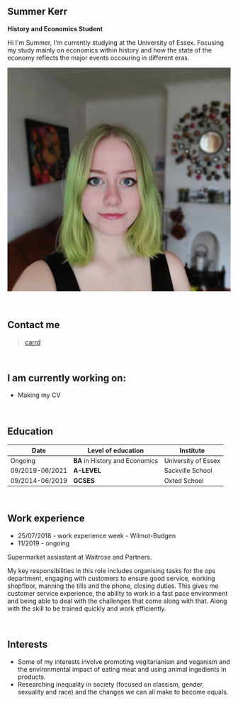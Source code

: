 ## Summer Kerr
**History and Economics Student**  

Hi I'm Summer,
I'm currently studying at the University of Essex. Focusing my study mainly on economics within history and how the state of the economy reflects the major events occouring in different eras.
<br>

![a picture of me](https://github.com/2103526/CS220-AU-portfolio/blob/main/assets/img/Face.jpg)

<br>

## Contact me
> [carrd](https://summersintro.carrd.co/)

<br>

## I am currently working on:
- Making my CV
<br>

## Education

| Date | Level of education | Institute |
--- | --- | ---
|Ongoing|**BA** in History and Economics |University of Essex|
|09/2019-06/2021|**A-LEVEL** |Sackville School|
|09/2014-06/2019|**GCSES** |Oxted School|

<br>

## Work experience
- 25/07/2018 - work experience week - Wilmot-Budgen
- 11/2019 - ongoing &nbsp; &nbsp;

Supermarket assisstant at Waitrose and Partners. 


My key responsibilities in this role includes organising tasks for the ops department, engaging with customers to ensure good service, working shopfloor, manning the tills and the phone, closing duties. 
This gives me customer service experience, the ability to work in a fast pace environment and being able to deal with the challenges that come along with that. Along with the skill to be trained quickly and work efficiently. 


<br>

## Interests

- Some of my interests involve promoting vegitarianism and veganism and the environmental impact of eating meat and using animal ingedients in products.
- Researching inequality in society (focused on classism, gender, sexuality and race) and the changes we can all make to become equals.



<br> <br>
